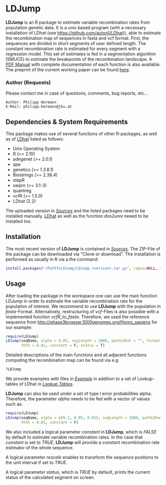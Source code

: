 # LDJump
**LDJump** is an R package to estimate variable recombination rates from population genetic data. 
It is a unix based program (with a necessary installation of LDhat (see <https://github.com/auton1/LDhat>)), able to estimate the recombination map of sequences in fasta and vcf format. 
First, the sequences are divided in short segments of user defined length. The constant recombination rate is estimated for every segment with a regression model. 
This set of estimates is fed in a segmentation algorithm (SMUCE) to estimate the breakpoints of the recombination landscape. A [PDF Manual](./Sources/LDJump.pdf) with complete documentation of each function is also available. The preprint of the current working paper can be found [here](<https://doi.org/10.1101/190876>). 

### Author (Requests)
Please contact me in case of questions, comments, bug reports, etc... 

    Author: Philipp Hermann
    E-Mail: philipp.hermann@jku.at

## Dependencies & System Requirements
This package makes use of several functions of other R-packages, as well as of [LDhat](<https://github.com/auton1/LDhat>) listed as follows: 

* Unix Operating System
* R (>= 2.10)
* adegenet (>= 2.0.1)
* ape
* genetics (>= 1.3.8.1)
* Biostrings (>= 2.38.4)
* stepR
* seqinr (>= 3.1-3)
* quantreg
* vcfR (>= 1.5.0)
* LDhat (2.2)

The uploaded version in *[Sources](./Sources)* and the listed packages need to be installed manually. [LDhat](<https://github.com/auton1/LDhat>) as well as the function *dos2unix* neeed to be installed too. 


## Installation
The most recent version of **LDJump** is contained in *[Sources](./Sources)*. The ZIP-File of the package can be downloaded via "Clone or download". The installation is performed as usually in R via a the command: 

```R
install.packages("/PathToLDJump/LDJump_<version>.tar.gz", repos=NULL, type="source")
```

## Usage

After loading the package in the workspace one can use the main function *LDJump* in order to estimate the variable recombination rate for the population of interest. We recommend to use **LDJump** with the population in *fasta*-Format. Alternatively, restructuring of *vcf*-Files is also possible with a implemented function *vcfR_to_fasta*. Therefore, we used the reference sequence from <http://phase3browser.1000genomes.org/Homo_sapiens> for our example: 

```R
require(LDJump)
LDJump(seqName, alpha = 0.05, segLength = 1000, pathLDhat = "", format = "fasta", refName = NULL, start = NULL, 
       thth = 0.01, constant = F, status = T)
```

Detailed descriptions of the main functions and all adjacent functions computing the recombination map can be found via e.g.

```R
?LDJump
```

We provide examples with files in *[Example](./Example)* in addition to a set of Lookup-tables of LDhat in *[Lookup Tables](./Lookups)*. 

**LDJump** can also be used under a set of type I error probabilities alpha. Therefore, the parameter *alpha* needs to be fed with a vector of values such as:

```R
require(LDJump)
LDJump(seqName, alpha = c(0.1, 0.05, 0.01), segLength = 1000, pathLDhat = "", format = "fasta", refName = NULL, start = NULL, 
       thth = 0.01, constant = F)
```
We also included a logical parameter *constant* in **LDJump**, which is *FALSE* by default to estimate variable recombination rates. In the case that *constant* is set to *TRUE*, **LDJump** will provide a constant recombination rate estimator of the whole sequence. 

A logical parameter *rescale* enables to transform the sequence positions to the unit interval if set to *TRUE*.

A logical parameter *status*, which is *TRUE* by default, prints the current status of the calculated segment on screen. 
